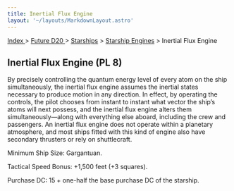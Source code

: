 ```yaml
---
title: Inertial Flux Engine
layout: '~/layouts/MarkdownLayout.astro'
---
```


[ Index ](/) > [ Future D20 ](/future.d20.srd) > [Starships](/future.d20.srd/starships) > [Starship Engines](/future.d20.srd/starships/starship) > Inertial Flux Engine

## Inertial Flux Engine (PL 8)

By precisely controlling the quantum energy level of every atom on the ship
simultaneously, the inertial flux engine assumes the inertial states necessary
to produce motion in any direction. In effect, by operating the controls, the
pilot chooses from instant to instant what vector the ship’s atoms will next
possess, and the inertial flux engine alters them simultaneously—along with
everything else aboard, including the crew and passengers. An inertial flux
engine does not operate within a planetary atmosphere, and most ships fitted
with this kind of engine also have secondary thrusters or rely on
shuttlecraft.

Minimum Ship Size: Gargantuan.

Tactical Speed Bonus: +1,500 feet (+3 squares).

Purchase DC: 15 + one-half the base purchase DC of the starship.

